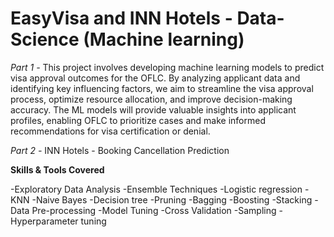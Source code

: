 # EasyVisa and INN Hotels - Data-Science (Machine learning)



*Part 1 -* This project involves developing machine learning models to predict visa approval outcomes for the OFLC. By analyzing applicant data and identifying key influencing factors, we aim to streamline the visa approval process, optimize resource allocation, and improve decision-making accuracy. The ML models will provide valuable insights into applicant profiles, enabling OFLC to prioritize cases and make informed recommendations for visa certification or denial.

*Part 2 -* INN Hotels - Booking Cancellation Prediction

**Skills & Tools Covered**

-Exploratory Data Analysis
-Ensemble Techniques
-Logistic regression
-KNN
-Naive Bayes
-Decision tree
-Pruning
-Bagging
-Boosting
-Stacking
-Data Pre-processing
-Model Tuning
-Cross Validation
-Sampling
-Hyperparameter tuning

